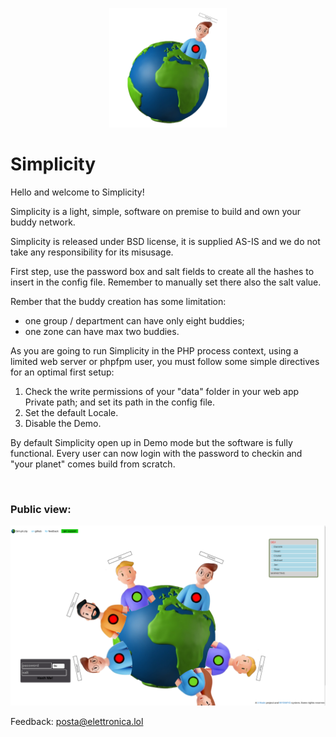 
<p align="center">
    <a href="https://sim.pli.city">
        <img src="/Public/res/ghlogo.png" width="188" title="Simplicity" alt="Simplicity">
    </a>
</p>

# Simplicity

Hello and welcome to Simplicity!<br>
	  
Simplicity is a light, simple, software on premise to build and own your buddy network.<br>
	   
Simplicity is released under BSD license, it is supplied AS-IS and we do not take any responsibility for its misusage.<br>
	   
First step, use the password box and salt fields to create all the hashes to insert in the config file. Remember to manually set there also the salt value.<br>

Rember that the buddy creation has some limitation:
- one group / department can have only eight buddies;
- one zone can have max two buddies.
	   
As you are going to run Simplicity in the PHP process context, using a limited web server or phpfpm user, you must follow some simple directives for an optimal first setup:<br>

<ol>
<li>Check the write permissions of your "data" folder in your web app Private path; and set its path in the config file.</li>
<li>Set the default Locale.</li>
<li>Disable the Demo.</li>	
</ol> 

By default Simplicity open up in Demo mode but the software is fully functional. Every user can now login with the password to checkin and "your planet" comes build from scratch.<br>

<br>

### Public view:

![Simplicity in action #1](/Public/res/screenshot1.png)<br>

Feedback: <a href="mailto:posta@elettronica.lol" style="color:#e6d236;">posta@elettronica.lol</a>


